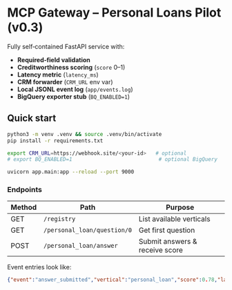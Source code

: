 
# MCP Gateway – Personal Loans Pilot (v0.3)

Fully self‑contained FastAPI service with:
- **Required‑field validation**
- **Creditworthiness scoring** (`score` 0–1)
- **Latency metric** (`latency_ms`)
- **CRM forwarder** (`CRM_URL` env var)
- **Local JSONL event log** (`app/events.log`)
- **BigQuery exporter stub** (`BQ_ENABLED=1`)

## Quick start

```bash
python3 -m venv .venv && source .venv/bin/activate
pip install -r requirements.txt

export CRM_URL=https://webhook.site/<your-id>   # optional
# export BQ_ENABLED=1                            # optional BigQuery

uvicorn app.main:app --reload --port 9000
```

### Endpoints
| Method | Path | Purpose |
|--------|------|---------|
| GET | `/registry` | List available verticals |
| GET | `/personal_loan/question/0` | Get first question |
| POST | `/personal_loan/answer` | Submit answers & receive score |

Event entries look like:

```json
{"event":"answer_submitted","vertical":"personal_loan","score":0.78,"latency_ms":15.3}
```

